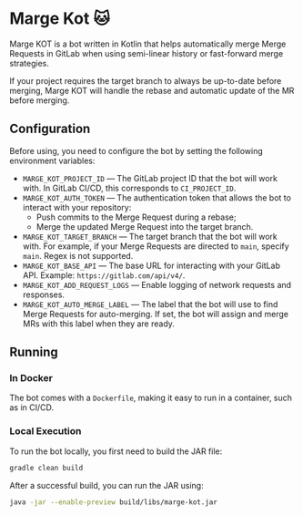 # Marge Kot 🐱

Marge KOT is a bot written in Kotlin that helps automatically merge Merge Requests in GitLab when using semi-linear history or fast-forward merge strategies.

If your project requires the target branch to always be up-to-date before merging, Marge KOT will handle the rebase and automatic update of the MR before merging.

## Configuration
Before using, you need to configure the bot by setting the following environment variables:

- `MARGE_KOT_PROJECT_ID` — The GitLab project ID that the bot will work with. In GitLab CI/CD, this corresponds to `CI_PROJECT_ID`.
- `MARGE_KOT_AUTH_TOKEN` — The authentication token that allows the bot to interact with your repository:
    - Push commits to the Merge Request during a rebase;
    - Merge the updated Merge Request into the target branch.
- `MARGE_KOT_TARGET_BRANCH` — The target branch that the bot will work with. For example, if your Merge Requests are directed to `main`, specify `main`. Regex is not supported.
- `MARGE_KOT_BASE_API` — The base URL for interacting with your GitLab API. Example: `https://gitlab.com/api/v4/`.
- `MARGE_KOT_ADD_REQUEST_LOGS` — Enable logging of network requests and responses.
- `MARGE_KOT_AUTO_MERGE_LABEL` — The label that the bot will use to find Merge Requests for auto-merging. If set, the bot will assign and merge MRs with this label when they are ready.

## Running

### In Docker
The bot comes with a `Dockerfile`, making it easy to run in a container, such as in CI/CD.

### Local Execution
To run the bot locally, you first need to build the JAR file:

```sh
gradle clean build
```

After a successful build, you can run the JAR using:

```sh
java -jar --enable-preview build/libs/marge-kot.jar
```
